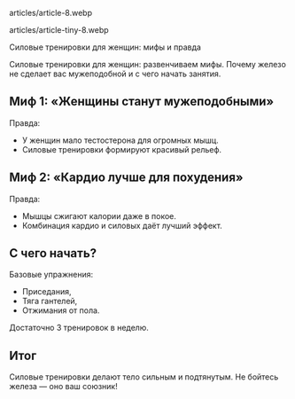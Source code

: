 articles/article-8.webp  

articles/article-tiny-8.webp  

Силовые тренировки для женщин: мифы и правда  

Силовые тренировки для женщин: развенчиваем мифы. Почему железо не сделает вас мужеподобной и с чего начать занятия.

## Миф 1: «Женщины станут мужеподобными»  

Правда:  
- У женщин мало тестостерона для огромных мышц.  
- Силовые тренировки формируют красивый рельеф.  

## Миф 2: «Кардио лучше для похудения»  

Правда:  
- Мышцы сжигают калории даже в покое.  
- Комбинация кардио и силовых даёт лучший эффект.  

## С чего начать?  

Базовые упражнения:  
- Приседания,  
- Тяга гантелей,  
- Отжимания от пола.  

Достаточно 3 тренировок в неделю.  

## Итог  

Силовые тренировки делают тело сильным и подтянутым. Не бойтесь железа — оно ваш союзник!  
